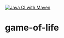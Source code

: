 [![Java CI with Maven](https://github.com/JLengenfeld/game-of-life/actions/workflows/maven.yml/badge.svg)](https://github.com/JLengenfeld/game-of-life/actions/workflows/maven.yml)

# game-of-life
